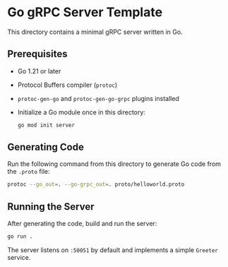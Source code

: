 # Go gRPC Server Template

This directory contains a minimal gRPC server written in Go.

## Prerequisites

- Go 1.21 or later
- Protocol Buffers compiler (`protoc`)
- `protoc-gen-go` and `protoc-gen-go-grpc` plugins installed
- Initialize a Go module once in this directory:

  ```bash
  go mod init server
  ```

## Generating Code

Run the following command from this directory to generate Go code from the `.proto` file:

```bash
protoc --go_out=. --go-grpc_out=. proto/helloworld.proto
```

## Running the Server

After generating the code, build and run the server:

```bash
go run .
```

The server listens on `:50051` by default and implements a simple `Greeter` service.
